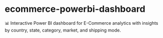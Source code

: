 # ecommerce-powerbi-dashboard
📊 Interactive Power BI dashboard for E-Commerce analytics with insights by country, state, category, market, and shipping mode.
